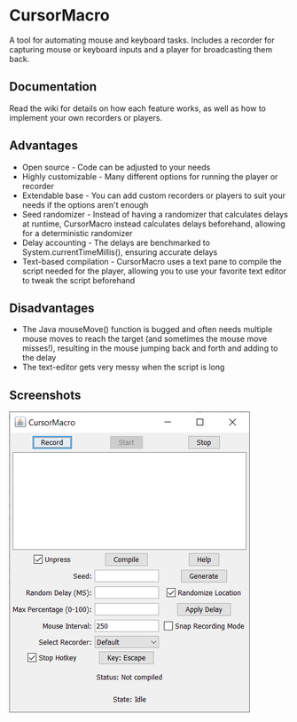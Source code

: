 # CursorMacro

A tool for automating mouse and keyboard tasks. Includes a recorder for capturing mouse or keyboard inputs and a player for broadcasting them back.

## Documentation

Read the wiki for details on how each feature works, as well as how to implement your own recorders or players.

## Advantages

- Open source - Code can be adjusted to your needs
- Highly customizable - Many different options for running the player or recorder
- Extendable base - You can add custom recorders or players to suit your needs if the options aren't enough
- Seed randomizer - Instead of having a randomizer that calculates delays at runtime, CursorMacro instead calculates delays beforehand, allowing for a deterministic randomizer
- Delay accounting - The delays are benchmarked to System.currentTimeMillis(), ensuring accurate delays
- Text-based compilation - CursorMacro uses a text pane to compile the script needed for the player, allowing you to use your favorite text editor to tweak the script beforehand

## Disadvantages

- The Java mouseMove() function is bugged and often needs multiple mouse moves to reach the target (and sometimes the mouse move misses!), resulting in the mouse jumping back and forth and adding to the delay
- The text-editor gets very messy when the script is long

## Screenshots

![swing](swing.png)